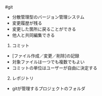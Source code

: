 #git
- 分散管理型のバージョン管理システム
- 変更履歴が残る
- 変更した箇所に戻ることができる
- 他人と共同編集できる

1. コミット
- [ファイル作成／変更／削除]の記録
- 対象ファイルは一つでも複数でもよい
- コミットの単位はユーザーが自由に決定する

2. レポジトリ
- gitが管理するプロジェクトのフォルダ
